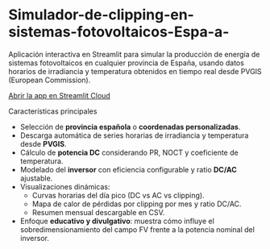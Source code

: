 # Simulador-de-clipping-en-sistemas-fotovoltaicos-Espa-a-
Aplicación interactiva en Streamlit para simular la producción de energía de sistemas fotovoltaicos en cualquier provincia de España, usando datos horarios de irradiancia y temperatura obtenidos en tiempo real desde PVGIS (European Commission).

[Abrir la app en Streamlit Cloud]([https://tuusuario-solar-clipping.streamlit.app](https://clipping-pv-esp.streamlit.app/)) 

Características principales
- Selección de **provincia española** o **coordenadas personalizadas**.
- Descarga automática de series horarias de irradiancia y temperatura desde **PVGIS**.
- Cálculo de **potencia DC** considerando PR, NOCT y coeficiente de temperatura.
- Modelado del **inversor** con eficiencia configurable y ratio **DC/AC** ajustable.
- Visualizaciones dinámicas:
  - Curvas horarias del día pico (DC vs AC vs clipping).
  - Mapa de calor de pérdidas por clipping por mes y ratio DC/AC.
  - Resumen mensual descargable en CSV.
- Enfoque **educativo y divulgativo**: muestra cómo influye el sobredimensionamiento del campo FV frente a la potencia nominal del inversor.

